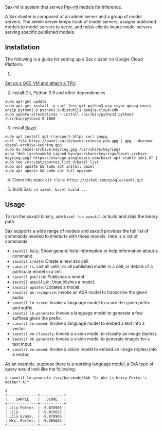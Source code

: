 Sax-ml is system that serves [Pax-ml](https://github.com/google/paxml) models
for inference.

A Sax cluster is composed of an admin server and a group of model servers. The
admin server keeps track of model servers, assigns published models to model
servers to serve, and helps clients locate model servers serving specific
published models.

## Installation

The following is a guide for setting up a Sax cluster on Google Cloud Platform.

1)
[Set up a GCE VM and attach a TPU](https://cloud.google.com/tpu/docs/users-guide-tpu-vm).

2) Install Git, Python 3.9 and other dependencies

```
sudo apt-get update
sudo apt-get install -y curl less git python3-pip rsync gnupg emacs unzip python3.9 python3.9-distutils google-cloud-sdk
sudo update-alternatives --install /usr/bin/python3 python3 /usr/bin/python3.9 1000
```

3) Install [Bazel](https://bazel.build/)
<!--* pragma: { seclinter_this_is_fine: true } *-->

```
sudo apt install apt-transport-https curl gnupg
curl -fsSL https://bazel.build/bazel-release.pub.gpg | gpg --dearmor >bazel-archive-keyring.gpg
sudo mv bazel-archive-keyring.gpg /usr/share/keyrings
echo "deb [arch=amd64 signed-by=/usr/share/keyrings/bazel-archive-keyring.gpg] https://storage.googleapis.com/bazel-apt stable jdk1.8" | sudo tee /etc/apt/sources.list.d/bazel.list
sudo apt update && sudo apt install bazel
sudo apt update && sudo apt full-upgrade
```
<!--* pragma: { seclinter_this_is_fine: false } *-->
4) Clone this repo: `git clone https://github.com/google/saxml.git`

5) Build Sax: `cd saxml; bazel build ...`

## Usage

To run the saxutil binary, use `bazel run saxutil` or build and alias the binary
path.

Sax supports a wide range of models and saxutil provides the full list of
commands needed to interacts with those models. Here is a list of commands.

-   `saxutil help`: Show general help information or help information about a
    command.
-   `saxutil create`: Create a new sax cell.
-   `saxutil ls`: List all cells, or all published model in a cell, or details
    of a particular model in a cell.
-   `saxutil publish`: Publishes a model.
-   `saxutil unpublish`: Unpublishes a model.
-   `saxutil update`: Updates a model.
-   `saxutil am.recognize`: Invoke an ASR model to transcribe the given audio.
-   `saxutil lm.score`: Invoke a language model to score the given prefix and
    suffix.
-   `saxutil lm.generate`: Invoke a language model to generate a few suffixes
    given the prefix.
-   `saxutil lm.embed`: Invoke a language model to embed a text into a vector.
-   `saxutil vm.classify`: Invoke a vision model to classify an image (bytes).
-   `saxutil vm.generate`: Invoke a vision model to generate images for a text
    input.
-   `saxutil vm.embed`: Invoke a vision model to embed an image (bytes) into a
    vector.

As an example, suppose there is a working language model, a Q/A type of query
would look like the following:

```shell
$ saxutil lm.generate /sax/bar/model64b "Q: Who is Harry Porter's mother? A:"

$
+--------------+-----------+
|    SAMPLE    |   SCORE   |
+--------------+-----------+
| Lily Potter. | -5.878906 |
| Lily.        | -9.015625 |
| Lily Evans.  | -9.878906 |
| Mrs. Porter. | -8.265625 |
+--------------+-----------+
```
